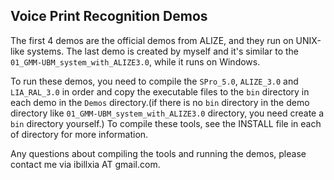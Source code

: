 ## Voice Print Recognition Demos  
The first 4 demos are the official demos from ALIZE, and they run on UNIX-like systems. The last demo is created by myself and it's similar to the `01_GMM-UBM_system_with_ALIZE3.0`, while it runs on Windows.

To run these demos, you need to compile the `SPro_5.0`, `ALIZE_3.0` and `LIA_RAL_3.0` in order and copy the executable files to the `bin` directory in each demo in the `Demos` directory.(if there is no `bin` directory in the demo directory like `01_GMM-UBM_system_with_ALIZE3.0` directory, you need create a `bin` directory yourself.) To compile these tools, see the INSTALL file in each of directory for more information.  

Any questions about compiling the tools and running the demos, please contact me via ibillxia AT gmail.com.